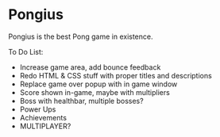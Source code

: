 # Pongius

Pongius is the best Pong game in existence.

To Do List:
- Increase game area, add bounce feedback
- Redo HTML & CSS stuff with proper titles and descriptions
- Replace game over popup with in game window
- Score shown in-game, maybe with multipliers
- Boss with healthbar, multiple bosses?
- Power Ups
- Achievements
- MULTIPLAYER?
